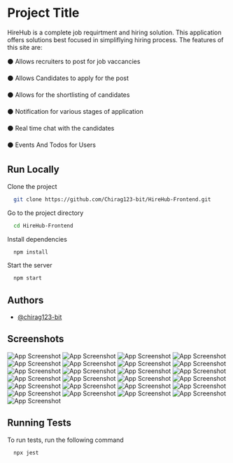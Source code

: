 
# Project Title

HireHub is a complete job requirtment and hiring solution. This application offers solutions best focused in simpliflying hiring process. The features of this site are:

⚫ Allows recruiters to post for job vaccancies

⚫ Allows Candidates to apply for the post

⚫ Allows for the shortlisting of candidates

⚫ Notification for various stages of application

⚫ Real time chat with the candidates

⚫ Events And Todos for Users


## Run Locally

Clone the project

```bash
  git clone https://github.com/Chirag123-bit/HireHub-Frontend.git
```

Go to the project directory

```bash
  cd HireHub-Frontend
```

Install dependencies

```bash
  npm install
```

Start the server

```bash
  npm start
```


## Authors

- [@chirag123-bit](https://www.github.com/Chirag123-bit)


## Screenshots

![App Screenshot](Screenshots/1.png)
![App Screenshot](Screenshots/2.png)
![App Screenshot](Screenshots/3.png)
![App Screenshot](Screenshots/4.png)
![App Screenshot](Screenshots/5.png)
![App Screenshot](Screenshots/6.png)
![App Screenshot](Screenshots/7.png)
![App Screenshot](Screenshots/8.png)
![App Screenshot](Screenshots/9.png)
![App Screenshot](Screenshots/10.png)
![App Screenshot](Screenshots/11.png)
![App Screenshot](Screenshots/12.png)
![App Screenshot](Screenshots/13.png)
![App Screenshot](Screenshots/14.png)
![App Screenshot](Screenshots/15.png)
![App Screenshot](Screenshots/16.png)
![App Screenshot](Screenshots/17.png)
![App Screenshot](Screenshots/18.png)
![App Screenshot](Screenshots/19.png)
![App Screenshot](Screenshots/20.png)
![App Screenshot](Screenshots/21.png)
![App Screenshot](Screenshots/22.png)
![App Screenshot](Screenshots/23.png)
![App Screenshot](Screenshots/24.png)
![App Screenshot](Screenshots/25.png)


## Running Tests

To run tests, run the following command

```bash
  npx jest
```

